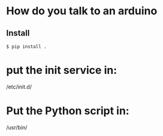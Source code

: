 # How do you talk to an arduino
  
## Install 
```
$ pip install .
```

# put the init service in:
/etc/init.d/

# Put the Python script in:
/usr/bin/

